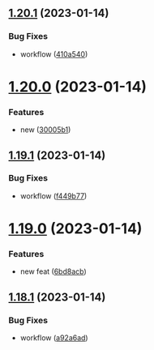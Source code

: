 ## [1.20.1](https://github.com/JayNg96/ReleasesFlow/compare/v1.20.0...v1.20.1) (2023-01-14)


### Bug Fixes

* workflow ([410a540](https://github.com/JayNg96/ReleasesFlow/commit/410a540c7c6cd0bb5c484b14dc9f1ea369422f5a))



# [1.20.0](https://github.com/JayNg96/ReleasesFlow/compare/v1.19.1...v1.20.0) (2023-01-14)


### Features

* new ([30005b1](https://github.com/JayNg96/ReleasesFlow/commit/30005b1d3aaca0601623476fc2ad046d7c5e00aa))



## [1.19.1](https://github.com/JayNg96/ReleasesFlow/compare/v1.19.0...v1.19.1) (2023-01-14)


### Bug Fixes

* workflow ([f449b77](https://github.com/JayNg96/ReleasesFlow/commit/f449b77e68dc0d96d2dbc52efee766740511ba33))



# [1.19.0](https://github.com/JayNg96/ReleasesFlow/compare/v1.18.1...v1.19.0) (2023-01-14)


### Features

* new feat ([6bd8acb](https://github.com/JayNg96/ReleasesFlow/commit/6bd8acbb70090adb6be1c242d33119c60f0b8882))



## [1.18.1](https://github.com/JayNg96/ReleasesFlow/compare/v1.18.0...v1.18.1) (2023-01-14)


### Bug Fixes

* workflow ([a92a6ad](https://github.com/JayNg96/ReleasesFlow/commit/a92a6adeab290d539b6855ef7afad58635307a43))



